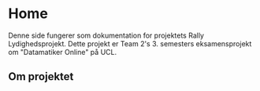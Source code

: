 # Home

Denne side fungerer som dokumentation for projektets Rally Lydighedsprojekt. Dette projekt er Team 2's 3. semesters eksamensprojekt om "Datamatiker Online" på UCL.


## Om projektet


